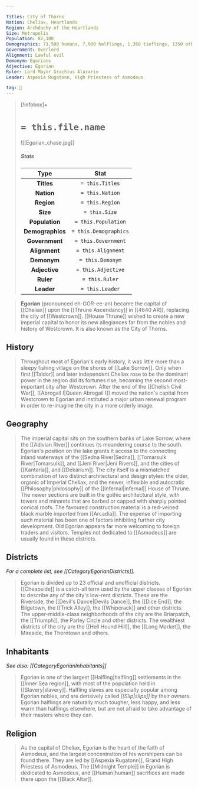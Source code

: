 ```yaml
---

Titles: City of Thorns
Nation: Cheliax, Heartlands
Region: Archduchy of the Heartlands
Size: Metropolis
Population: 82,100
Demographics: 71,500 humans, 7,900 halflings, 1,350 tieflings, 1350 other
Government: Overlord
Alignment: Lawful evil
Demonym: Egorians
Adjective: Egorian
Ruler: Lord Mayor Grachius Alazario
Leader: Aspexia Rugatonn, High Priestess of Asmodeus

tag: 🌃
---
```


> [!infobox]+
> #  `= this.file.name`
> ![[Egorian_chase.jpg]]
> ##### Stats
> Type | Stat |
> :---:|:---:|
> **Titles** | `= this.Titles` |
> **Nation** | `= this.Nation` |
> **Region** | `= this.Region` |
> **Size** | `= this.Size` |
> **Population** | `= this.Population` |
> **Demographics** | `= this.Demographics` |
> **Government** | `= this.Government` |
> **Alignment** | `= this.Alignment` |
> **Demonym** | `= this.Demonym` |
> **Adjective** | `= this.Adjective` |
> **Ruler** | `= this.Ruler` |
> **Leader** | `= this.Leader` |



 


> **Egorian** (pronounced eh-GOR-ee-an) became the capital of [[Cheliax]] upon the [[Thrune Ascendancy]] in [[4640 AR]], replacing the city of [[Westcrown]]. [[House Thrune]] wished to create a new imperial capital to honor its new allegiances far from the nobles and history of Westcrown. It is also known as the City of Thorns.



## History

> Throughout most of Egorian's early history, it was little more than a sleepy fishing village on the shores of [[Lake Sorrow]]. Only when first [[Taldor]] and later independent Cheliax rose to be the dominant power in the region did its fortunes rise, becoming the second most-important city after Westcrown. After the end of the [[Chelish Civil War]], [[Abrogail I|Queen Abrogail I]] moved the nation's capital from Westcrown to Egorian and instituted a major urban renewal program in order to re-imagine the city in a more orderly image.


## Geography

> The imperial capital sits on the southern banks of Lake Sorrow, where the [[Adivian River]] continues its meandering course to the south. Egorian's position on the lake grants it access to the connecting inland waterways of the [[Sedna River|Sedna]], [[Tomarsulk River|Tomarsulk]], and [[Jeni River|Jeni Rivers]], and the cities of [[Kantaria]], and [[Dekarium]].
> The city itself is a mismatched combination of two distinct architectural and design styles: the older, organic of Imperial Cheliax, and the newer, inflexible and autocratic [[Philosophy|philosophy]] of the [[Infernal|infernal]] House of Thrune.
> The newer sections are built in the gothic architectural style, with towers and minarets that are barbed or capped with sharply pointed conical roofs. The favoured construction material is a red-veined black marble imported from [[Arcadia]]. The expense of importing such material has been one of factors inhibiting further city development.
> Old Egorian appears far more welcoming to foreign traders and visitors. Temples not dedicated to [[Asmodeus]] are usually found in these districts.


## Districts

*For a complete list, see [[CategoryEgorianDistricts]].*
> Egorian is divided up to 23 official and unofficial districts. [[Cheapside]] is a catch-all term used by the upper classes of Egorian to describe any of the city's low-rent districts. These are the Riverside, the [[Devil's Dance|Devils Dance]], the [[Dice End]], the Bilgetown, the [[Trick Alley]], the [[Whipcrack]] and other districts. The upper-middle-class neighborhoods of the city are the Briarpatch, the [[Triumph]], the Parley Circle and other districts. The wealthiest districts of the city are the [[Hell Hound Hill]], the [[Long Market]], the Mireside, the Thorntown and others.


## Inhabitants

*See also: [[CategoryEgorianInhabitants]]*
> Egorian is one of the largest [[Halfling|halfling]] settlements in the [[Inner Sea region]], with most of the population held in [[Slavery|slavery]]. Halfling slaves are especially popular among Egorian nobles, and are derisively called *[[Slip|slips]]* by their owners. Egorian halflings are naturally much tougher, less happy, and less warm than halflings elsewhere, but are not afraid to take advantage of their masters where they can.


## Religion

> As the capital of Cheliax, Egorian is the heart of the faith of Asmodeus, and the largest concentration of his worshipers can be found there. They are led by [[Aspexia Rugatonn]], Grand High Priestess of Asmodeus. The [[Midnight Temple]] in Egorian is dedicated to Asmodeus, and [[Human|human]] sacrifices are made there upon the [[Black Altar]].










